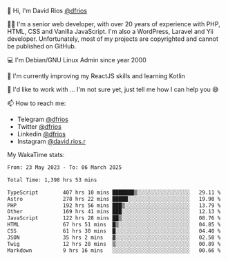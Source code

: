 👋 Hi, I'm David Rios [@dfrios](https://github.com/dfrios)

👨‍💻 I'm a senior web developer, with over 20 years of experience with PHP, HTML, CSS and Vanilla JavaScript. I'm also a WordPress, Laravel and Yii developer. Unfortunately, most of my projects are copyrighted and cannot be published on GitHub.

💻 I'm Debian/GNU Linux Admin since year 2000

🌱 I'm currently improving my ReactJS skills and learning Kotlin

💞️ I'd like to work with ... I'm not sure yet, just tell me how I can help you 😅


📫 How to reach me:
* Telegram [@dfrios](https://t.me/dfrios)
* Twitter [@dfrios](https://twitter.com/dfrios)
* Linkedin [@dfrios](https://linkedin.com/in/dfrios)
* Instagram [@david.rios.r](https://instagram.com/david.rios.r)



My WakaTime stats:
<!--START_SECTION:waka-->

```txt
From: 23 May 2023 - To: 06 March 2025

Total Time: 1,398 hrs 53 mins

TypeScript        407 hrs 10 mins ███████▒░░░░░░░░░░░░░░░░░   29.11 %
Astro             278 hrs 22 mins █████░░░░░░░░░░░░░░░░░░░░   19.90 %
PHP               192 hrs 56 mins ███▒░░░░░░░░░░░░░░░░░░░░░   13.79 %
Other             169 hrs 41 mins ███░░░░░░░░░░░░░░░░░░░░░░   12.13 %
JavaScript        122 hrs 28 mins ██▒░░░░░░░░░░░░░░░░░░░░░░   08.76 %
HTML              67 hrs 51 mins  █▒░░░░░░░░░░░░░░░░░░░░░░░   04.85 %
CSS               61 hrs 30 mins  █░░░░░░░░░░░░░░░░░░░░░░░░   04.40 %
JSON              35 hrs 2 mins   ▓░░░░░░░░░░░░░░░░░░░░░░░░   02.50 %
Twig              12 hrs 28 mins  ▒░░░░░░░░░░░░░░░░░░░░░░░░   00.89 %
Markdown          9 hrs 16 mins   ░░░░░░░░░░░░░░░░░░░░░░░░░   00.66 %
```

<!--END_SECTION:waka-->
